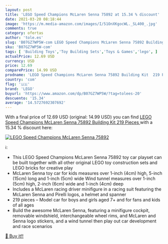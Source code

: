 ```yaml
---
layout: post
title: 'LEGO Speed Champions McLaren Senna 75892 at 15.34 % discount'
date: 2021-03-20 08:18:44
image: 'https://m.media-amazon.com/images/I/51OnXKgocWL._SL400_.jpg'
comments: true
category: ofertas
author: 'tole.es'
slug: 'B07GZ7WP5W-com LEGO Speed Champions McLaren Senna 75892 Building Kit 219...'
sku: 'B07GZ7WP5W-com'
tags: [ 'Building Toys','Toy Building Sets','Toys & Games','lego', ]
actualPrice: 12.69 USD
currency: USD
price: 12.69
comparePrice: 14.99 USD
prodname: 'LEGO Speed Champions McLaren Senna 75892 Building Kit  219 Pieces '
country: 'com'
flag: '🇺🇸'
brand: 'LEGO'
buyurl: 'https://www.amazon.com/dp/B07GZ7WP5W/?tag=tolees-20'
descuento: '15.34'
average: '14.5727692307692'
---
```


With a final price of 12.69 USD (original: 14.99 USD) you can find [LEGO Speed Champions McLaren Senna 75892 Building Kit  219 Pieces ](https://www.amazon.com/dp/B07GZ7WP5W/?tag=tolees-20) with a  15.34 % discount here:

[![LEGO Speed Champions McLaren Senna 75892](https://m.media-amazon.com/images/I/51OnXKgocWL._SL400_.jpg)](https://www.amazon.com/dp/B07GZ7WP5W/?tag=tolees-20)

ℹ️:

- This LEGO Speed Champions McLaren Senna 75892 toy car playset can be built together with all other original LEGO toy construction sets and LEGO bricks for creative play
- McLaren Senna toy car for kids measures over 1-inch (4cm) high, 5-inch (15cm) long and 1-inch (5cm) wide Wind tunnel measures over 1-inch (5cm) high, 2-inch (6cm) wide and 1-inch (4cm) deep
- Includes a McLaren racing driver minifigure in a racing suit featuring the McLaren Senna and Pirelli logos, a helmet and spanner
- 219 pieces – Model car for boys and girls aged 7+ and for fans and kids of all ages
- Build the awesome McLaren Senna, featuring a minifigure cockpit, removable windshield, interchangeable wheel rims, and McLaren and Senna logo stickers, and a wind tunnel then play out car development and race scenarios

[🛒 Buy it!!](https://www.amazon.com/dp/B07GZ7WP5W/?tag=tolees-20)
